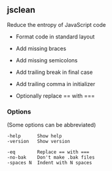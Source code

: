 ## jsclean

Reduce the entropy of JavaScript code

- Format code in standard layout

- Add missing braces

- Add missing semicolons

- Add trailing break in final case

- Add trailing comma in initializer

- Optionally replace == with ===

### Options

(Some options can be abbreviated)

```
-help      Show help
-version   Show version

-eq        Replace == with ===
-no-bak    Don't make .bak files
-spaces N  Indent with N spaces
```
